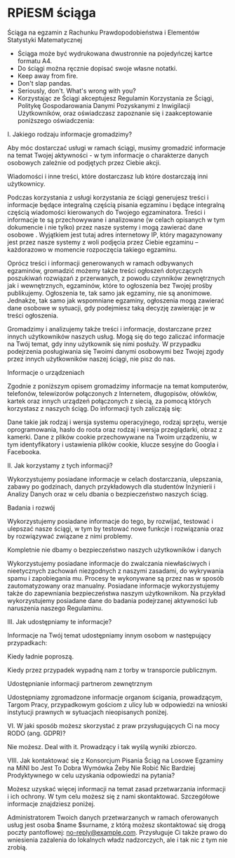 # RPiESM ściąga
Ściąga na egzamin z Rachunku Prawdopodobieństwa i Elementów Statystyki Matematycznej

- Ściąga może być wydrukowana dwustronnie na pojedyńczej kartce formatu A4.
- Do ściągi można ręcznie dopisać swoje własne notatki.
- Keep away from fire.
- Don't slap pandas.
- Seriously, don't. What's wrong with you?
- Korzystając ze Ściągi akceptujesz Regulamin Korzystania ze Ściągi, Politykę Gospodarowania Danymi Pozyskanymi z Inwigilacji Użytkowników, oraz oświadczasz zapoznanie się i zaakceptowanie poniższego oświadczenia:

I. Jakiego rodzaju informacje gromadzimy?

Aby móc dostarczać usługi w ramach ściągi, musimy gromadzić informacje na temat Twojej aktywności - w tym informacje o charakterze danych osobowych zależnie od podjętych przez Ciebie akcji.

Wiadomości i inne treści, które dostarczasz lub które dostarczają inni użytkownicy.

Podczas korzystania z usługi korzystania ze ściągi generujesz treści i informacje będące integralną częścią pisania egzaminu i będące integralną częścią wiadomości kierowanych do Twojego egzaminatora. Treści i informacje te są przechowywane i analizowane (w celach opisanych w tym dokumencie i nie tylko) przez nasze systemy i mogą zawierać dane osobowe . Wyjątkiem jest tutaj adres internetowy IP, który magazynowany jest przez nasze systemy z woli podjęcia przez Ciebie egzaminu – każdorazowo w momencie rozpoczęcia takiego egzaminu.

Oprócz treści i informacji generowanych w ramach odbywanych egzaminów, gromadzić możemy także treści ogłoszeń dotyczących poszukiwań rozwiązań z przerwanych, z powodu czynników zewnętrznych jak i wewnętrznych, egzaminów, które to ogłoszenia bez Twojej prośby publikujemy. Ogłoszenia te, tak samo jak egzaminy, nie są anonimowe. Jednakże, tak samo jak wspomniane egzaminy, ogłoszenia mogą zawierać dane osobowe w sytuacji, gdy podejmiesz taką decyzję zawierając je w treści ogłoszenia.

Gromadzimy i analizujemy także treści i informacje, dostarczane przez innych użytkowników naszych usług. Mogą się do tego zaliczać informacje na Twój temat, gdy inny użytkownik się nimi posłuży. W przypadku podejrzenia posługiwania się Twoimi danymi osobowymi bez Twojej zgody przez innych użytkowników naszej ściągi, nie pisz do nas.

Informacje o urządzeniach

Zgodnie z poniższym opisem gromadzimy informacje na temat komputerów, telefonów, telewizorów połączonych z Internetem, długopisów, ołówków, kartek oraz innych urządzeń połączonych z siecią, za pomocą których korzystasz z naszych ściąg. Do informacji tych zaliczają się:

Dane takie jak rodzaj i wersja systemu operacyjnego, rodzaj sprzętu, wersje oprogramowania, hasło do roota oraz rodzaj i wersja przeglądarki, obraz z kamerki.
Dane z plików cookie przechowywane na Twoim urządzeniu, w tym identyfikatory i ustawienia plików cookie, klucze sesyjne do Googla i Facebooka. 

II. Jak korzystamy z tych informacji?

Wykorzystujemy posiadane informacje w celach dostarczania, ulepszania, zabawy po godzinach, danych przykładowych dla studentów Inżynierii i Analizy Danych oraz w celu dbania o bezpieczeństwo naszych ściąg.

Badania i rozwój

Wykorzystujemy posiadane informacje do tego, by rozwijać, testować i ulepszać nasze ściągi, w tym by testować nowe funkcje i rozwiązania oraz by rozwiązywać związane z nimi problemy.

Kompletnie nie dbamy o bezpieczeństwo naszych użytkowników i danych

Wykorzystujemy posiadane informacje do zwalczania niewłaściwych i nieetycznych zachowań niezgodnych z naszymi zasadami, do wykrywania spamu i zapobiegania mu. Procesy te wykonywane są przez nas w sposób zautomatyzowany oraz manualny. Posiadane informacje wykorzystujemy także do zapewniania bezpieczeństwa naszym użytkownikom. Na przykład wykorzystujemy posiadane dane do badania podejrzanej aktywności lub naruszenia naszego Regulaminu.

III. Jak udostępniamy te informacje?

Informacje na Twój temat udostępniamy innym osobom w następujący przypadkach:

Kiedy ładnie poproszą.

Kiedy przez przypadek wypadną nam z torby w transporcie publicznym.

Udostępnianie informacji partnerom zewnętrznym

Udostępniamy zgromadzone informacje organom ścigania, prowadzącym, Targom Pracy, przypadkowym gościom z ulicy lub w odpowiedzi na wnioski instytucji prawnych w sytuacjach nieopisanych poniżej.

VI. W jaki sposób możesz skorzystać z praw przysługujących Ci na mocy RODO (ang. GDPR)?

Nie możesz. Deal with it. Prowadzący i tak wyślą wyniki zbiorczo.

VIII. Jak kontaktować się z Konsorcjum Pisania Ściąg na Losowe Egzaminy na MiNI bo Jest To Dobra Wymówka Żeby Nie Robić Nic Bardziej Prodyktywnego w celu uzyskania odpowiedzi na pytania?

Możesz uzyskać więcej informacji na temat zasad przetwarzania informacji i ich ochrony. W tym celu możesz się z nami skontaktować. Szczegółowe informacje znajdziesz poniżej.

Administratorem Twoich danych przetwarzanych w ramach oferowanych usług jest osoba $name $surname, z którą możesz skontaktować się drogą poczty pantoflowej: no-reply@example.com. Przysługuje Ci także prawo do wniesienia zażalenia do lokalnych władz nadzorczych, ale i tak nic z tym nie zrobią.
